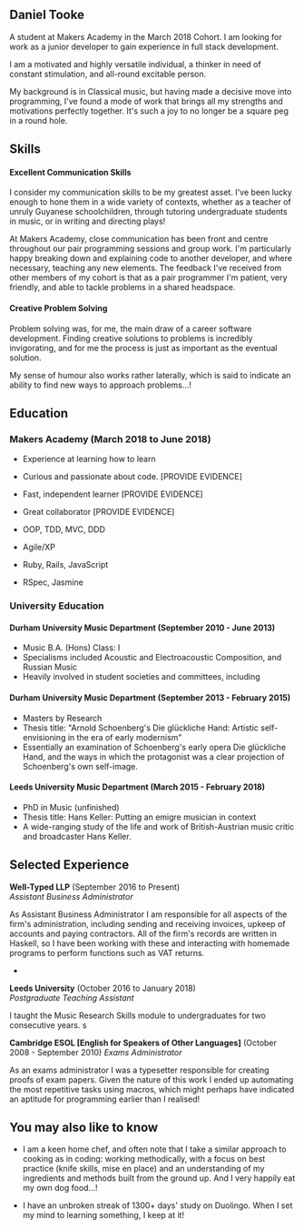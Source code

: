 ## Daniel Tooke

A student at Makers Academy in the March 2018 Cohort. I am looking for work as a junior developer to gain experience in full stack development.

I am a motivated and highly versatile individual, a thinker in need of constant stimulation, and all-round excitable person.

My background is in Classical music, but having made a decisive move into programming, I've found a mode of work that brings all my strengths and motivations perfectly together. It's such a joy to no longer be a square peg in a round hole.

## Skills

#### Excellent Communication Skills

I consider my communication skills to be my greatest asset. I've been lucky enough to hone them in a wide variety of contexts, whether as a teacher of unruly Guyanese schoolchildren, through tutoring undergraduate students in music, or in writing and directing plays!

At Makers Academy, close communication has been front and centre throughout our pair programming sessions and group work. I'm particularly happy breaking down and explaining code to another developer, and where necessary, teaching any new elements. The feedback I've received from other members of my cohort is that as a pair programmer I'm patient, very friendly, and able to tackle problems in a shared headspace.

#### Creative Problem Solving

Problem solving was, for me, the main draw of a career software development. Finding creative solutions to problems is incredibly invigorating, and for me the process is just as important as the eventual solution.

My sense of humour also works rather laterally, which is said to indicate an ability to find new ways to approach problems...!

<!--
- I achieved A during my work at B (job, or otherwise)
- I contributed to the growth of X while doing Y (job, or otherwise)
- I built this, made this, broke this, fixed this, etc.
- A link to some on-line evidence (blogs, videos, articles, etc.) -->

## Education

### Makers Academy (March 2018 to June 2018)

- Experience at learning how to learn

- Curious and passionate about code. [PROVIDE EVIDENCE]
- Fast, independent learner [PROVIDE EVIDENCE]
- Great collaborator [PROVIDE EVIDENCE]

- OOP, TDD, MVC, DDD
- Agile/XP
- Ruby, Rails, JavaScript
- RSpec, Jasmine

### University Education

#### Durham University Music Department (September 2010 - June 2013)

- Music B.A. (Hons) Class: I
- Specialisms included Acoustic and Electroacoustic Composition, and Russian Music
- Heavily involved in student societies and committees, including

#### Durham University Music Department (September 2013 - February 2015)

- Masters by Research
- Thesis title: "Arnold Schoenberg's Die glückliche Hand: Artistic self-envisioning in the era of early modernism"
- Essentially an examination of Schoenberg's early opera Die glückliche Hand, and the ways in which the protagonist was a clear projection of Schoenberg's own self-image.

#### Leeds University Music Department  (March 2015 - February 2018)

- PhD in Music (unfinished)
- Thesis title: Hans Keller: Putting an emigre musician in context
- A wide-ranging study of the life and work of British-Austrian music critic and broadcaster Hans Keller.

<!--- #### Any other qualifications --->

## Selected Experience

**Well-Typed LLP** (September 2016 to Present)    
*Assistant Business Administrator*

As Assistant Business Administrator I am responsible for all aspects of the firm's administration, including sending and receiving invoices, upkeep of accounts and paying contractors. All of the firm's records are written in Haskell, so I have been working with these and interacting with homemade programs to perform functions such as VAT returns.

-  
**Leeds University** (October 2016 to January 2018)   
*Postgraduate Teaching Assistant*

I taught the Music Research Skills module to undergraduates for two consecutive years. <!-- Expand this! -->s

**Cambridge ESOL [English for Speakers of Other Languages]** (October 2008 - September 2010)
*Exams Administrator*

As an exams administrator I was a typesetter responsible for creating proofs of exam papers. Given the nature of this work I ended up automating the most repetitive tasks using macros, which might perhaps have indicated an aptitude for programming earlier than I realised!

## You may also like to know

- I am a keen home chef, and often note that I take a similar approach to cooking as in coding: working methodically, with a focus on best practice (knife skills, mise en place) and an understanding of my ingredients and methods built from the ground up. And I very happily eat my own dog food...!

- I have an unbroken streak of 1300+ days' study on Duolingo. When I set my mind to learning something, I keep at it!
